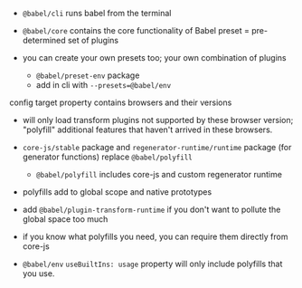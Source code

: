 - `@babel/cli` runs babel from the terminal
- `@babel/core` contains the core functionality of Babel
  preset = pre-determined set of plugins

- you can create your own presets too; your own combination of plugins
  - `@babel/preset-env` package
  - add in cli with `--presets=@babel/env`

config target property contains browsers and their versions

- will only load transform plugins not supported by these browser version; "polyfill" additional features that haven't arrived in these browsers.

- `core-js/stable` package and `regenerator-runtime/runtime` package (for generator functions) replace `@babel/polyfill`

  - `@babel/polyfill` includes core-js and custom regenerator runtime

- polyfills add to global scope and native prototypes
- add `@babel/plugin-transform-runtime` if you don't want to pollute the global space too much
- if you know what polyfills you need, you can require them directly from core-js
- `@babel/env` `useBuiltIns: usage` property will only include polyfills that you use.
